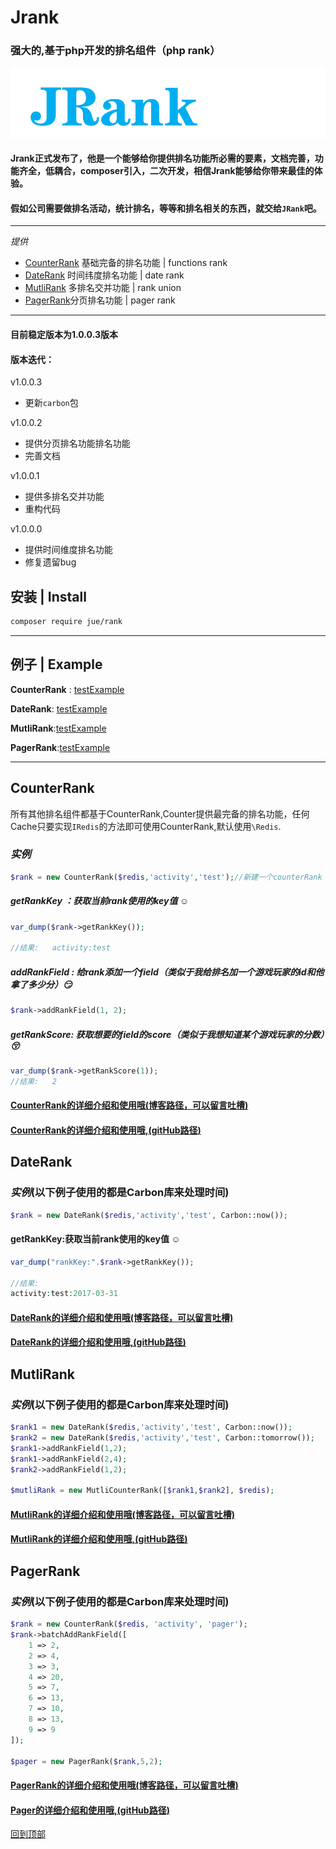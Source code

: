 # Jrank

### 强大的,基于php开发的排名组件（php rank）

[![](/img/Jrank.png "我的博客，欢迎关注")][Jrank]

#### 	Jrank正式发布了，他是一个能够给你提供排名功能所必需的要素，文档完善，功能齐全，低耦合，composer引入，二次开发，相信Jrank能够给你带来最佳的体验。

#### 	假如公司需要做排名活动，统计排名，等等和排名相关的东西，就交给`JRank`吧。

----



*提供*

* [CounterRank](#counterrank) 基础完备的排名功能 | functions rank 
* [DateRank](#daterank) 时间纬度排名功能 | date rank 
* [MutliRank](#mutlirank) 多排名交并功能 | rank union
* [PagerRank](#pagerrank)分页排名功能 | pager rank

------



#### 目前稳定版本为1.0.0.3版本

#### 版本迭代：

v1.0.0.3

- 更新`carbon`包

v1.0.0.2

- 提供分页排名功能排名功能
- 完善文档

v1.0.0.1

- 提供多排名交并功能
- 重构代码

v1.0.0.0

- 提供时间维度排名功能
- 修复遗留bug



## 安装   |    Install

```Bash
composer require jue/rank
```

-------



## 例子   |    Example

**CounterRank** : [testExample](/src/Test/TestCounterRank.php)

**DateRank**: [testExample](/src/Test/TestDateCounterRank.php)

**MutliRank**:[testExample](/src/Test/TestMutliCounterRank.php)

**PagerRank**:[testExample](/src/Test/TestPagerRank.php)

--------




CounterRank
-----

所有其他排名组件都基于CounterRank,Counter提供最完备的排名功能，任何Cache只要实现`IRedis`的方法即可使用CounterRank,默认使用`\Redis`.<br>

### *实例*

```php
$rank = new CounterRank($redis,'activity','test');//新建一个counterRank
```

##### getRankKey ：获取当前rank使用的key值 ☺️

```php
var_dump($rank->getRankKey());

//结果:	activity:test
```

##### addRankField : 给rank添加一个field（类似于我给排名加一个游戏玩家的id和他拿了多少分）:smirk:

```php
$rank->addRankField(1, 2);
```

##### getRankScore: 获取想要的field的score（类似于我想知道某个游戏玩家的分数）:kissing_closed_eyes:

```php
var_dump($rank->getRankScore(1));
//结果:	2	
```

#### [CounterRank的详细介绍和使用哦(博客路径，可以留言吐槽)](http://masixun.win/2017/03/30/JRank-CounterRank/)

#### [CounterRank的详细介绍和使用哦,(gitHub路径)](./doc/counterRank.md)






DateRank
-----

### *实例*(以下例子使用的都是Carbon库来处理时间)

```php
$rank = new DateRank($redis,'activity','test', Carbon::now());
```



#### getRankKey:获取当前rank使用的key值 ☺️
```php
var_dump("rankKey:".$rank->getRankKey());

//结果:	
activity:test:2017-03-31
```

#### [DateRank的详细介绍和使用哦(博客路径，可以留言吐槽)](http://masixun.win/2017/03/30/JRank-CounterRank/)

#### [DateRank的详细介绍和使用哦,(gitHub路径)](./doc/dateRank.md)


MutliRank
-----

### *实例*(以下例子使用的都是Carbon库来处理时间)

```php
$rank1 = new DateRank($redis,'activity','test', Carbon::now());
$rank2 = new DateRank($redis,'activity','test', Carbon::tomorrow());
$rank1->addRankField(1,2);
$rank1->addRankField(2,4);
$rank2->addRankField(1,2);

$mutliRank = new MutliCounterRank([$rank1,$rank2], $redis);
```

#### [MutliRank的详细介绍和使用哦(博客路径，可以留言吐槽)](http://masixun.win/2017/03/30/JRank-CounterRank/)

#### [MutliRank的详细介绍和使用哦,(gitHub路径)](./doc/mutliRank.md)


PagerRank
-----



### *实例*(以下例子使用的都是Carbon库来处理时间)

```php
$rank = new CounterRank($redis, 'activity', 'pager');
$rank->batchAddRankField([
    1 => 2,
    2 => 4,
    3 => 3,
    4 => 20,
    5 => 7,
    6 => 13,
    7 => 10,
    8 => 13,
    9 => 9
]);

$pager = new PagerRank($rank,5,2);
```

#### [PagerRank的详细介绍和使用哦(博客路径，可以留言吐槽)](http://masixun.win/2017/03/30/JRank-CounterRank/)

#### [Pager的详细介绍和使用哦,(gitHub路径)](./doc/pagerRank.md)




[回到顶部](#Jrank)



[Jrank]: https://masixun.win	"我的博客，欢迎关注"
